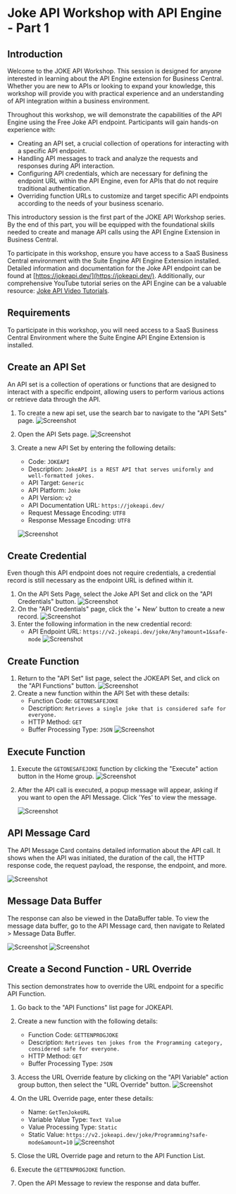 # Joke API Workshop with API Engine - Part 1

## Introduction

Welcome to the JOKE API Workshop. This session is designed for anyone interested in learning about the API Engine extension for Business Central. Whether you are new to APIs or looking to expand your knowledge, this workshop will provide you with practical experience and an understanding of API integration within a business environment.

Throughout this workshop, we will demonstrate the capabilities of the API Engine using the Free Joke API endpoint. Participants will gain hands-on experience with:

- Creating an API set, a crucial collection of operations for interacting with a specific API endpoint.
- Handling API messages to track and analyze the requests and responses during API interaction.
- Configuring API credentials, which are necessary for defining the endpoint URL within the API Engine, even for APIs that do not require traditional authentication.
- Overriding function URLs to customize and target specific API endpoints according to the needs of your business scenario.

This introductory session is the first part of the JOKE API Workshop series. By the end of this part, you will be equipped with the foundational skills needed to create and manage API calls using the API Engine Extension in Business Central.

To participate in this workshop, ensure you have access to a SaaS Business Central environment with the Suite Engine API Engine Extension installed. Detailed information and documentation for the Joke API endpoint can be found at [https://jokeapi.dev/](https://jokeapi.dev/). Additionally, our comprehensive YouTube tutorial series on the API Engine can be a valuable resource: [Joke API Video Tutorials](https://www.youtube.com/playlist?list=PLKxx1u9Yh-cQXcJURIWiAQAwePW70o3VQ).

## Requirements

To participate in this workshop, you will need access to a SaaS Business Central Environment where the Suite Engine API Engine Extension is installed.

## Create an API Set

An API set is a collection of operations or functions that are designed to interact with a specific endpoint, allowing users to perform various actions or retrieve data through the API.

1. To create a new api set, use the search bar to navigate to the "API Sets" page.
   ![Screenshot](Images/SearchBar-APISets-Page.png)
2. Open the API Sets page.
   ![Screenshot](Images/Empty-APISets-Page.png)
3. Create a new API Set by entering the following details:

   - Code: `JOKEAPI`
   - Description: `JokeAPI is a REST API that serves uniformly and well-formatted jokes.`
   - API Target: `Generic`
   - API Platform: `Joke`
   - API Version: `v2`
   - API Documentation URL: `https://jokeapi.dev/`
   - Request Message Encoding: `UTF8`
   - Response Message Encoding: `UTF8`

   ![Screenshot](Images/APISets-Page-JokeAPI.png)

## Create Credential

Even though this API endpoint does not require credentials, a credential record is still necessary as the endpoint URL is defined within it.

1. On the API Sets Page, select the Joke API Set and click on the "API Credentials" button.
   ![Screenshot](Images/APISets-Page-JokeAPI-CredentialButton.png)
1. On the "API Credentials" page, click the '+ New' button to create a new record.
   ![Screenshot](Images/APICredentials-Page-New.png)
1. Enter the following information in the new credential record:
   - API Endpoint URL: `https://v2.jokeapi.dev/joke/Any?amount=1&safe-mode`
     ![Screenshot](Images/APICredentials-Page-JokeAPIEndpoint.png)

## Create Function

1. Return to the "API Set" list page, select the JOKEAPI Set, and click on the "API Functions" button.
   ![Screenshot](Images/APISets-Page-JokeAPI-FunctionButton.png)
1. Create a new function within the API Set with these details:
   - Function Code: `GETONESAFEJOKE`
   - Description: `Retrieves a single joke that is considered safe for everyone.`
   - HTTP Method: `GET`
   - Buffer Processing Type: `JSON`
     ![Screenshot](Images/APIFunction-Page-GETONESAFEJOKE.png)

## Execute Function

1. Execute the `GETONESAFEJOKE` function by clicking the "Execute" action button in the Home group.
   ![Screenshot](Images/APIFunction-Page-GETONESAFEJOKE-Execute.png)

1. After the API call is executed, a popup message will appear, asking if you want to open the API Message. Click 'Yes' to view the message.

   ![Screenshot](Images/PopUpMessage-DoYouWantToOpenTheAPIMessage.png)

## API Message Card

The API Message Card contains detailed information about the API call. It shows when the API was initiated, the duration of the call, the HTTP response code, the request payload, the response, the endpoint, and more.

![Screenshot](Images/APIMessage-Page-GETONESAFEJOKE.png)

## Message Data Buffer

The response can also be viewed in the DataBuffer table. To view the message data buffer, go to the API Message card, then navigate to Related > Message Data Buffer.

![Screenshot](Images/APIMessage-Page-Related-MessageDataBuffer.png)
![Screenshot](Images/MessageDataBuffer-GETONEJOKEAPI.png)

## Create a Second Function - URL Override

This section demonstrates how to override the URL endpoint for a specific API Function.

1. Go back to the "API Functions" list page for JOKEAPI.

1. Create a new function with the following details:
   - Function Code: `GETTENPROGJOKE`
   - Description: `Retrieves ten jokes from the Programming category, considered safe for everyone.`
   - HTTP Method: `GET`
   - Buffer Processing Type: `JSON`
1. Access the URL Override feature by clicking on the "API Variable" action group button, then select the "URL Override" button.
   ![Screenshot](Images/APIFunction-Page-GETTENPROGJOKE-URLOverride.png)
1. On the URL Override page, enter these details:
   - Name: `GetTenJokeURL`
   - Variable Value Type: `Text Value`
   - Value Processing Type: `Static`
   - Static Value: `https://v2.jokeapi.dev/joke/Programming?safe-mode&amount=10`
     ![Screenshot](Images/URLOverride-GETTENPROGJOKE.png)
1. Close the URL Override page and return to the API Function List.

1. Execute the `GETTENPROGJOKE` function.

1. Open the API Message to review the response and data buffer.
